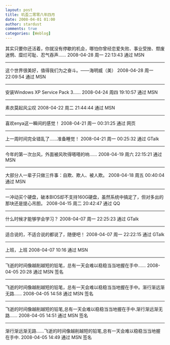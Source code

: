 ```yaml
---
layout: post
title: 叽歪二零零八年四月
date: 2008-04-01 01:00
author: stardust
comments: true
categories: [Weblog]
---
```

其实只要你还活着，你就没有停歇的机会，哪怕你曾经恋爱失败、事业受挫、颓废迷惘、糜烂可耻、忍气吞声……
2008-04-28 周一 22:13:43 通过 MSN

<hr />

这个世界很美好，值得我们为之奋斗。——海明威（美）
2008-04-28 周一 22:09:54 通过 MSN

<hr />

安装Windows XP Service Pack 3……
2008-04-24 周四 19:10:57 通过 MSN

<hr />

素衣莫起风尘叹
2008-04-22 周二 21:44:44 通过 MSN

<hr />

喜欢enya这一瞬间的感觉！
2008-04-21 周一 00:31:25 通过 网页

<hr />

上一周时间完全错乱了……准备睡觉！
2008-04-21 周一 00:25:32 通过 GTalk

<hr />

今年的第一次台风，外面被风吹得嗒嗒的响……
2008-04-19 周六 22:15:21 通过 MSN

<hr />

大部分人一辈子只做三件事：自欺、欺人、被人欺。
2008-04-18 周五 00:40:04 通过 MSN

<hr />

一冲动买个硬盘，破本BIOS却不支持160G硬盘，虽然系统中搞定了，但对多出的那块还是提心吊胆。
2008-04-15 周二 20:42:47 通过 QQ

<hr />

什么时候才能够学会学习？
2008-04-07 周一 22:25:23 通过 GTalk

<hr />

适合说的，不适合说的都说了，随便吧！
2008-04-07 周一 22:22:15 通过 GTalk

<hr />

上班，上班
2008-04-07 10:16 通过 MSN

<hr />

飞逝的时间像越削越短的铅笔，总有一天会难以稳稳当当地握在手中……
2008-04-05 20:28 通过 MSN 签名

<hr />

飞逝的时间像越削越短的铅笔，总有一天会难以稳稳当当地握在手中。渐行渐远渐无路……
2008-04-05 14:58 通过 MSN 签名

<hr />

飞逝的时间像越削越短的铅笔,总有一天会难以稳稳当当地握在手中.渐行渐远渐无路……
2008-04-05 14:51 通过 MSN 签名

<hr />

渐行渐远渐无路……飞逝的时间像越削越短的铅笔,总有一天会难以稳稳当当地握在手中.
2008-04-05 14:49 通过 MSN 签名
